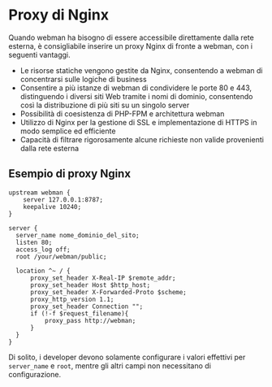 # Proxy di Nginx
Quando webman ha bisogno di essere accessibile direttamente dalla rete esterna, è consigliabile inserire un proxy Nginx di fronte a webman, con i seguenti vantaggi.

- Le risorse statiche vengono gestite da Nginx, consentendo a webman di concentrarsi sulle logiche di business
- Consentire a più istanze di webman di condividere le porte 80 e 443, distinguendo i diversi siti Web tramite i nomi di dominio, consentendo così la distribuzione di più siti su un singolo server
- Possibilità di coesistenza di PHP-FPM e architettura webman
- Utilizzo di Nginx per la gestione di SSL e implementazione di HTTPS in modo semplice ed efficiente
- Capacità di filtrare rigorosamente alcune richieste non valide provenienti dalla rete esterna

## Esempio di proxy Nginx
```
upstream webman {
    server 127.0.0.1:8787;
    keepalive 10240;
}

server {
  server_name nome_dominio_del_sito;
  listen 80;
  access_log off;
  root /your/webman/public;

  location ^~ / {
      proxy_set_header X-Real-IP $remote_addr;
      proxy_set_header Host $http_host;
      proxy_set_header X-Forwarded-Proto $scheme;
      proxy_http_version 1.1;
      proxy_set_header Connection "";
      if (!-f $request_filename){
          proxy_pass http://webman;
      }
  }
}
```

Di solito, i developer devono solamente configurare i valori effettivi per `server_name` e `root`, mentre gli altri campi non necessitano di configurazione.
